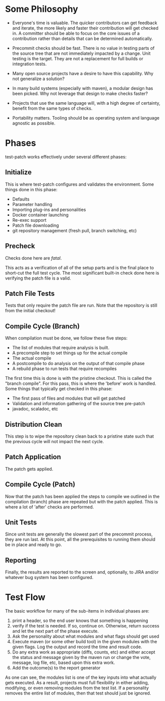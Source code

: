 <!---
  Licensed under the Apache License, Version 2.0 (the "License");
  you may not use this file except in compliance with the License.
  You may obtain a copy of the License at

   http://www.apache.org/licenses/LICENSE-2.0

  Unless required by applicable law or agreed to in writing, software
  distributed under the License is distributed on an "AS IS" BASIS,
  WITHOUT WARRANTIES OR CONDITIONS OF ANY KIND, either express or implied.
  See the License for the specific language governing permissions and
  limitations under the License. See accompanying LICENSE file.
-->

# Some Philosophy

* Everyone's time is valuable.  The quicker contributors can get feedback and iterate, the more likely and faster their contribution will get checked in.  A committer should be able to focus on the core issues of a contribution rather than details that can be determined automatically.

* Precommit checks should be fast.  There is no value in testing parts of the source tree that are not immediately impacted by a change.  Unit testing is the target. They are not a replacement for full builds or integration tests.

* Many open source projects have a desire to have this capability.  Why not generalize a solution?

* In many build systems (especially with maven), a modular design has been picked.  Why not leverage that design to make checks faster?

* Projects that use the same language will, with a high degree of certainty, benefit from the same types of checks.

* Portability matters.  Tooling should be as operating system and language agnostic as possible.

# Phases

test-patch works effectively under several different phases:

## Initialize

This is where test-patch configures and validates the environment.  Some things done in this phase:

* Defaults
* Parameter handling
* Importing plug-ins and personalities
* Docker container launching
* Re-exec support
* Patch file downloading
* git repository management (fresh pull, branch switching, etc)

## Precheck

Checks done here are *fatal*.

This acts as a verification of all of the setup parts and is the final place to short-cut the full test cycle.  The most significant built-in check done here is verifying the patch file is a valid.

## Patch File Tests

Tests that only require the patch file are run.  Note that the repository is still from the initial checkout!

## Compile Cycle (Branch)

When compilation must be done, we follow these five steps:

* The list of modules that require analysis is built.
* A precompile step to set things up for the actual compile
* The actual compile
* A postcompile to do analysis on the output of that compile phase
* A rebuild phase to run tests that require recompiles

The first time this is done is with the pristine checkout.  This is called the "branch compile".  For this pass, this is where the 'before' work is handled.  Some things that typically get checked in this phase:

* The first pass of files and modules that will get patched
* Validation and information gathering of the source tree pre-patch
* javadoc, scaladoc, etc

## Distribution Clean

This step is to wipe the repository clean back to a pristine state such that the previous cycle will not impact the next cycle.

## Patch Application

The patch gets applied.

## Compile Cycle (Patch)

Now that the patch has been applied the steps to compile we outlined in the compilation (branch) phase are repeated but with the patch applied. This is where a lot of 'after' checks are performed.

## Unit Tests

Since unit tests are generally the slowest part of the precommit process, they are run last.  At this point, all the prerequisites to running them should be in place and ready to go.

## Reporting

Finally, the results are reported to the screen and, optionally, to JIRA and/or whatever bug system has been configured.

# Test Flow

The basic workflow for many of the sub-items in individual phases are:

1. print a header, so the end user knows that something is happening
1. verify if the test is needed.  If so, continue on.  Otherwise, return success and let the next part of the phase execute.
1. Ask the personality about what modules and what flags should get used
1. Execute maven (or some other build tool) in the given modules with the given flags. Log the output and record the time and result code.
1. Do any extra work as appropriate (diffs, counts, etc) and either accept the status and message given by the maven run or change the vote, message, log file, etc, based upon this extra work.
1. Add the outcome(s) to the report generator

As one can see, the modules list is one of the key inputs into what actually gets executed.  As a result, projects must full flexibility in either adding, modifying, or even removing modules from the test list.  If a personality removes the entire list of modules, then that test should just be ignored.
